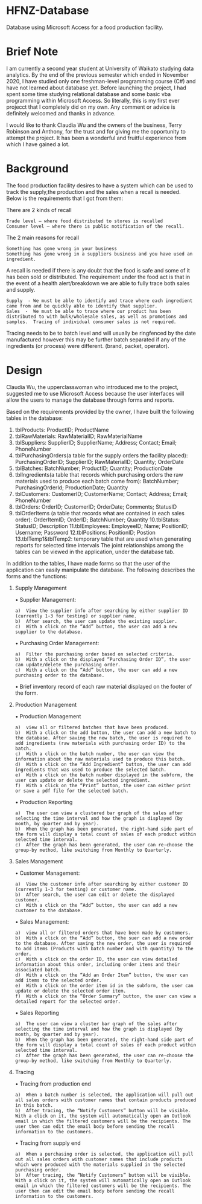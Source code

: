 # HFNZ-Database
Database using Microsoft Access for a food production facility.

# Brief Note
I am currently a second year student at University of Waikato studying data analytics.
By the end of the previous semester which ended in November 2020, I have studied only one freshman-level programming course (C#) and have not learned about database yet. 
Before launching the project, I had spent some time studying relational database and some basic vba programming within Microsoft Access. 
So literally, this is my first ever projecct that I completely did on my own. Any comment or advice is definitely welcomed and thanks in advance.

I would like to thank Claudia Wu and the owners of the business, Terry Robinson and Anthony, for the trust and for giving me the opportunity to attempt the project. It has been a wonderful and fruitful experience from which I have gained a lot.

# Background
The food production facility desires to have a system which can be used to track the supply,the production and the sales when a recall is needed. Below is the requirements that I got from them:

There are 2 kinds of recall

    Trade level – where food distributed to stores is recalled
    Consumer level – where there is public notification of the recall.

The 2 main reasons for recall

    Something has gone wrong in your business
    Something has gone wrong in a suppliers business and you have used an ingredient.

A recall is needed if there is any doubt that the food is safe and some of it has  been sold or distributed.
The requirement under the food act is that in the event of a health alert/breakdown we are able to fully trace both sales and supply.

    Supply  - We must be able to identify and trace where each ingredient came from and be quickly able to identify that supplier.
    Sales  -  We must be able to trace where our product has been distributed to with bulk/wholesale sales, as well as promotions and samples.  Tracing of individual consumer sales is not required.
Tracing needs to be to batch level and will usually be ringfenced by the date manufactured however this may be further batch separated if any of the ingredients (or process) were different. (brand, packet, operator).

# Design
Claudia Wu, the upperclasswoman who introduced me to the project, suggested me to use Microsoft Access because the user interfaces will allow the users to manage the database through forms and reports. 

Based on the requirements provided by the owner, I have built the following tables in the database: 
  1. tblProducts: ProductID; ProductName
  2. tblRawMaterials: RawMaterialID; RawMaterialName
  3. tblSuppliers: SupplierID; SupplierName; Address; Contact; Email; PhoneNumber
  4. tblPurchasingOrders(a table for the supply orders the facility placed): PurchasingOrderID; SupplierID; RawMaterialID; Quantity; OrderDate
  5. tblBatches: BatchNumber; ProductID; Quantity; ProductionDate
  6. tblIngredients(a table that records which purchasing orders the raw materials used to produce each batch come from): BatchNumber; PurchasingOrderId; ProductionDate; Quantity
  7. tblCustomers: CustomerID; CustomerName; Contact; Address; Email; PhoneNumber
  8. tblOrders: OrderID; CustomerID; OrderDate; Comments; StatusID
  9. tblOrderItems (a table that records what are contained in each sales order): OrderItemID; OrderID; BatchNumber; Quantity
  10.tblStatus: StatusID; Description
  11.tblEmployees: EmployeeID; Name; PositionID; Username; Password
  12.tblPositions: PositionID; Postion
  13.tblTemp1&tblTemp2: temporary table that are used when generating reports for selected time intervals
  The joint relationships among the tables can be viewed in the application, under the database tab. 
  
In addition to the tables, I have made forms so that the user of the application can easily manipulate the database. The following describes the forms and the functions: 
 
 1.	Supply Management
 
    •	Supplier Management: 
    
        a)	View the supplier info after searching by either supplier ID (currently 1-3 for testing) or supplier name.
        b)	After search, the user can update the existing supplier.
        c)	With a click on the “Add” button, the user can add a new supplier to the database.
        
    • Purchasing Order Management: 
    
        a)	Filter the purchasing order based on selected criteria.
        b)	With a click on the displayed “Purchasing Order ID”, the user can update/delete the purchasing order. 
        c)	With a click on the “Add” button, the user can add a new purchasing order to the database.
    •	Brief inventory record of each raw material displayed on the footer of the form.

2.	Production Management

    •	Production Management
    
        a)	view all or filtered batches that have been produced.
        b)	With a click on the add button, the user can add a new batch to the database. After saving the new batch, the user is required to add ingredients (raw materials with purchasing order ID) to the batch. 
        c)	With a click on the batch number, the user can view the information about the raw materials used to produce this batch.
        d)	With a click on the “Add Ingredient” button, the user can add ingredients that was used to produce the selected batch.
        e)	With a click on the batch number displayed in the subform, the user can update or delete the selected ingredient.
        f)	With a click on the “Print” button, the user can either print or save a pdf file for the selected batch.
    •	Production Reporting
    
        a)	The user can view a clustered bar graph of the sales after selecting the time interval and how the graph is displayed (by month, by quarter and by year).
        b)	When the graph has been generated, the right-hand side part of the form will display a total count of sales of each product within selected time interval.
        c)	After the graph has been generated, the user can re-choose the group-by method, like switching from Monthly to Quarterly.

3.	Sales Management

      • Customer Management: 
      
        a)	View the customer info after searching by either customer ID (currently 1-3 for testing) or customer name.
        b)	After search, the user can edit or delete the displayed customer.
        c)	With a click on the “Add” button, the user can add a new customer to the database. 
        
      •	Sales Management: 
      
        a)	view all or filtered orders that have been made by customers.
        b)	With a click on the “Add” button, the suer can add a new order to the database. After saving the new order, the user is required to add items (Products with batch number and with quantity) to the order.
        c)	With a click on the order ID, the user can view detailed information about this order, including order items and their associated batch. 
        d)	With a click on the “Add an Order Item” button, the user can add items to the selected order.
        e)	With a click on the order item id in the subform, the user can update or delete the selected order item. 
        f)	With a click on the “Order Summary” button, the user can view a detailed report for the selected order.
        
      •	Sales Reporting
      
        a)	The user can view a cluster bar graph of the sales after selecting the time interval and how the graph is displayed (by month, by quarter and by year).
        b)	When the graph has been generated, the right-hand side part of the form will display a total count of sales of each product within selected time interval.
        c)	After the graph has been generated, the user can re-choose the group-by method, like switching from Monthly to Quarterly.

4.	Tracing

      •	Tracing from production end
      
        a)	When a batch number is selected, the application will pull out all sales orders with customer names that contain products produced in this batch.
        b)	After tracing, the “Notify Customers” button will be visible. With a click on it, the system will automatically open an Outlook email in which the filtered customers will be the recipients. The user then can edit the email body before sending the recall information to the customers.
        
      •	Tracing from supply end
      
        a)	When a purchasing order is selected, the application will pull out all sales orders with customer names that include products which were produced with the materials supplied in the selected purchasing order.
        b)	After tracing, the “Notify Customers” button will be visible. With a click on it, the system will automatically open an Outlook email in which the filtered customers will be the recipients. The user then can edit the email body before sending the recall information to the customers.

  

